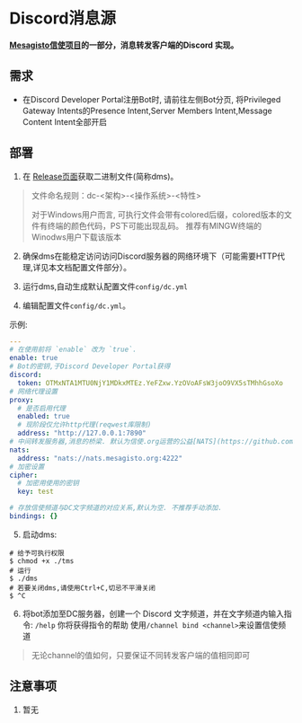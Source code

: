 # Discord消息源

**[Mesagisto信使项目](https://github.com/MeowCat-Studio/mesagisto)的一部分，消息转发客户端的Discord 实现。**

## 需求
- 在Discord Developer Portal注册Bot时, 请前往左侧Bot分页, 将Privileged Gateway Intents的Presence Intent,Server Members Intent,Message Content Intent全部开启

## 部署

 1. 在 [Release页面](https://github.com/MeowCat-Studio/discord-message-source/releases)获取二进制文件(简称dms)。
 > 文件命名规则：dc-<架构>-<操作系统>-<特性>
 >
 > 对于Windows用户而言, 可执行文件会带有colored后缀，colored版本的文件有终端的颜色代码，PS下可能出现乱码。
 > 推荐有MINGW终端的Winodws用户下载该版本
 2. 确保dms在能稳定访问访问Discord服务器的网络环境下（可能需要HTTP代理,详见本文档配置文件部分）。

 3. 运行dms,自动生成默认配置文件`config/dc.yml`

 4. 编辑配置文件`config/dc.yml`。

   示例:
  ```yaml
  ---
  # 在使用前将 `enable` 改为 `true`.
  enable: true
  # Bot的密钥,于Discord Developer Portal获得
  discord:
    token: OTMxNTA1MTU0NjY1MDkxMTEz.YeFZxw.YzOVoAFsW3joO9VX5sTMhhGsoXo
  # 网络代理设置
  proxy:
    # 是否启用代理
    enabled: true
    # 现阶段仅允许http代理(reqwest库限制)
    address: "http://127.0.0.1:7890"
  # 中间转发服务器,消息的桥梁. 默认为信使.org运营的公益[NATS](https://github.com/nats-io/nats-server)服务器
  nats:
    address: "nats://nats.mesagisto.org:4222"
  # 加密设置
  cipher:
    # 加密用使用的密钥
    key: test

  # 存放信使频道与DC文字频道的对应关系,默认为空. 不推荐手动添加.
  bindings: {}
  ```
 5. 启动dms:
  ```shell
  # 给予可执行权限
  $ chmod +x ./tms
  # 运行
  $ ./dms
  # 若要关闭dms,请使用Ctrl+C,切忌不平滑关闭
  $ ^C
  ```
  6. 将bot添加至DC服务器，创建一个 Discord 文字频道，并在文字频道内输入指令: `/help`
你将获得指令的帮助
使用`/channel bind <channel>`来设置信使频道
> 无论channel的值如何，只要保证不同转发客户端的值相同即可

## 注意事项

1. 暂无
